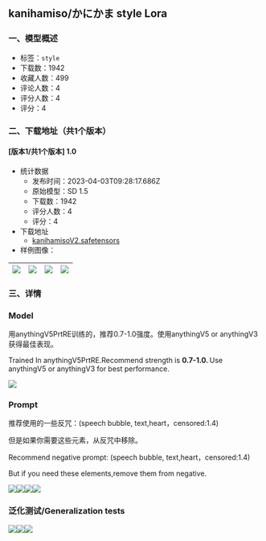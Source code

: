 ## kanihamiso/かにかま style Lora
### 一、模型概述

- 标签：`style`
- 下载数：1942
- 收藏人数：499
- 评论人数：4
- 评分人数：4
- 评分：4

### 二、下载地址（共1个版本）

#### [版本1/共1个版本] 1.0

- 统计数据
  - 发布时间：2023-04-03T09:28:17.686Z
  - 原始模型：SD 1.5
  - 下载数：1942
  - 评分人数：4
  - 评分：4
- 下载地址
  - [kanihamisoV2.safetensors](https://civitai.com/api/download/models/34294)
- 样例图像：

| <img src="https://image.civitai.com/xG1nkqKTMzGDvpLrqFT7WA/48630fe4-a102-4b85-627c-18e73fb33d00/width=450/391716.jpeg" /> | <img src="https://image.civitai.com/xG1nkqKTMzGDvpLrqFT7WA/6932be40-50b3-4c34-a323-63d6bcf80e00/width=450/391653.jpeg" /> | <img src="https://image.civitai.com/xG1nkqKTMzGDvpLrqFT7WA/b31c31b1-aa60-4c46-15a2-36cc1fb5e900/width=450/391652.jpeg" /> | <img src="https://image.civitai.com/xG1nkqKTMzGDvpLrqFT7WA/1a78792f-57be-479e-75a5-d8bae9403500/width=450/391651.jpeg" /> |
| ---- | ---- | ---- | ---- |


### 三、详情
<h3>Model</h3><p>用anythingV5PrtRE训练的，推荐0.7-1.0强度。使用anythingV5 or anythingV3获得最佳表现。</p><p>Trained In anythingV5PrtRE.Recommend strength is <strong>0.7-1.0. </strong>Use anythingV5 or anythingV3 for best performance.</p><img src="https://imagecache.civitai.com/xG1nkqKTMzGDvpLrqFT7WA/8c5125e6-c5ab-4141-c84e-f88279f22b00/width=525/8c5125e6-c5ab-4141-c84e-f88279f22b00" /><h3>Prompt</h3><p>推荐使用的一些反咒：(speech bubble, text,heart，censored:1.4)</p><p>但是如果你需要这些元素，从反咒中移除。</p><p>Recommend negative prompt: (speech bubble, text,heart，censored:1.4)</p><p>But if you need these elements,remove them from negative.</p><img src="https://imagecache.civitai.com/xG1nkqKTMzGDvpLrqFT7WA/03e05a7b-ece0-4e59-10e1-b994a5254d00/width=525/03e05a7b-ece0-4e59-10e1-b994a5254d00" /><img src="https://imagecache.civitai.com/xG1nkqKTMzGDvpLrqFT7WA/8606ba7f-996d-42d0-19eb-75568bc34b00/width=525/8606ba7f-996d-42d0-19eb-75568bc34b00" /><img src="https://imagecache.civitai.com/xG1nkqKTMzGDvpLrqFT7WA/583ada42-12a5-4484-1dbe-d1a9550e6d00/width=525/583ada42-12a5-4484-1dbe-d1a9550e6d00" /><img src="https://imagecache.civitai.com/xG1nkqKTMzGDvpLrqFT7WA/c876533b-3e1a-4653-db5b-5d6b4c66e900/width=525/c876533b-3e1a-4653-db5b-5d6b4c66e900" /><p></p><h3>泛化测试/Generalization tests</h3><img src="https://imagecache.civitai.com/xG1nkqKTMzGDvpLrqFT7WA/cc9a7621-5e7f-4cae-b8ab-7a864f2e2100/width=525/cc9a7621-5e7f-4cae-b8ab-7a864f2e2100" /><img src="https://imagecache.civitai.com/xG1nkqKTMzGDvpLrqFT7WA/e752c702-e768-4864-a88b-41a819330b00/width=525/e752c702-e768-4864-a88b-41a819330b00" /><img src="https://imagecache.civitai.com/xG1nkqKTMzGDvpLrqFT7WA/45131a9d-578b-4f53-0e2f-d78f974e2800/width=525/45131a9d-578b-4f53-0e2f-d78f974e2800" /><p></p>